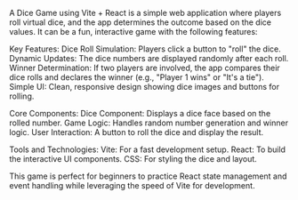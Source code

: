 A Dice Game using Vite + React is a simple web application where players roll virtual dice, and the app determines the outcome based on the dice values. It can be a fun, interactive game with the following features:

Key Features:
Dice Roll Simulation: Players click a button to "roll" the dice.
Dynamic Updates: The dice numbers are displayed randomly after each roll.
Winner Determination: If two players are involved, the app compares their dice rolls and declares the winner (e.g., "Player 1 wins" or "It's a tie").
Simple UI: Clean, responsive design showing dice images and buttons for rolling.


Core Components:
Dice Component: Displays a dice face based on the rolled number.
Game Logic: Handles random number generation and winner logic.
User Interaction: A button to roll the dice and display the result.


Tools and Technologies:
Vite: For a fast development setup.
React: To build the interactive UI components.
CSS: For styling the dice and layout.


This game is perfect for beginners to practice React state management and event handling while leveraging the speed of Vite for development.






